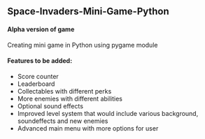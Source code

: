 ## Space-Invaders-Mini-Game-Python
#### Alpha version of game 
Creating mini game in Python using pygame module

#### Features to be added:  
* Score counter
* Leaderboard
* Collectables with different perks
* More enemies with different abilities
* Optional sound effects
* Improved level system that would include various background, soundeffects and new enemies
* Advanced main menu with more options for user
